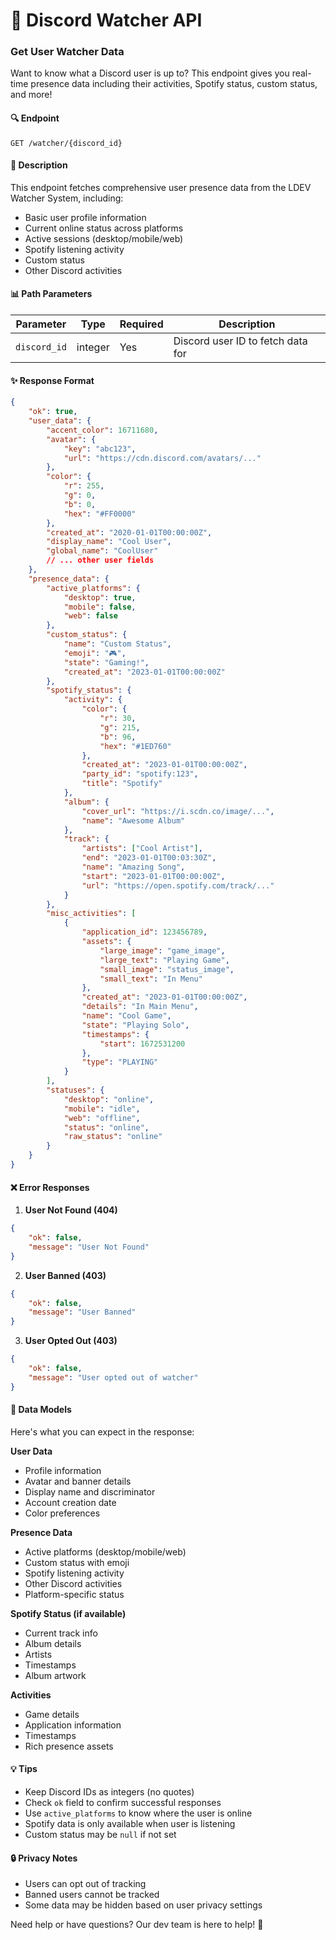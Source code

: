 # 👀 Discord Watcher API

### Get User Watcher Data

Want to know what a Discord user is up to? This endpoint gives you real-time presence data including their activities, Spotify status, custom status, and more!

#### 🔍 Endpoint

```
GET /watcher/{discord_id}
```

#### 📝 Description

This endpoint fetches comprehensive user presence data from the LDEV Watcher System, including:

- Basic user profile information
- Current online status across platforms
- Active sessions (desktop/mobile/web)
- Spotify listening activity
- Custom status
- Other Discord activities

#### 📊 Path Parameters

| Parameter    | Type    | Required | Description                       |
| ------------ | ------- | -------- | --------------------------------- |
| `discord_id` | integer | Yes      | Discord user ID to fetch data for |

#### ✨ Response Format

```json
{
    "ok": true,
    "user_data": {
        "accent_color": 16711680,
        "avatar": {
            "key": "abc123",
            "url": "https://cdn.discord.com/avatars/..."
        },
        "color": {
            "r": 255,
            "g": 0,
            "b": 0,
            "hex": "#FF0000"
        },
        "created_at": "2020-01-01T00:00:00Z",
        "display_name": "Cool User",
        "global_name": "CoolUser"
        // ... other user fields
    },
    "presence_data": {
        "active_platforms": {
            "desktop": true,
            "mobile": false,
            "web": false
        },
        "custom_status": {
            "name": "Custom Status",
            "emoji": "🎮",
            "state": "Gaming!",
            "created_at": "2023-01-01T00:00:00Z"
        },
        "spotify_status": {
            "activity": {
                "color": {
                    "r": 30,
                    "g": 215,
                    "b": 96,
                    "hex": "#1ED760"
                },
                "created_at": "2023-01-01T00:00:00Z",
                "party_id": "spotify:123",
                "title": "Spotify"
            },
            "album": {
                "cover_url": "https://i.scdn.co/image/...",
                "name": "Awesome Album"
            },
            "track": {
                "artists": ["Cool Artist"],
                "end": "2023-01-01T00:03:30Z",
                "name": "Amazing Song",
                "start": "2023-01-01T00:00:00Z",
                "url": "https://open.spotify.com/track/..."
            }
        },
        "misc_activities": [
            {
                "application_id": 123456789,
                "assets": {
                    "large_image": "game_image",
                    "large_text": "Playing Game",
                    "small_image": "status_image",
                    "small_text": "In Menu"
                },
                "created_at": "2023-01-01T00:00:00Z",
                "details": "In Main Menu",
                "name": "Cool Game",
                "state": "Playing Solo",
                "timestamps": {
                    "start": 1672531200
                },
                "type": "PLAYING"
            }
        ],
        "statuses": {
            "desktop": "online",
            "mobile": "idle",
            "web": "offline",
            "status": "online",
            "raw_status": "online"
        }
    }
}
```

#### ❌ Error Responses

1. **User Not Found (404)**

```json
{
    "ok": false,
    "message": "User Not Found"
}
```

2. **User Banned (403)**

```json
{
    "ok": false,
    "message": "User Banned"
}
```

3. **User Opted Out (403)**

```json
{
    "ok": false,
    "message": "User opted out of watcher"
}
```

#### 🎯 Data Models

Here's what you can expect in the response:

**User Data**

- Profile information
- Avatar and banner details
- Display name and discriminator
- Account creation date
- Color preferences

**Presence Data**

- Active platforms (desktop/mobile/web)
- Custom status with emoji
- Spotify listening activity
- Other Discord activities
- Platform-specific status

**Spotify Status (if available)**

- Current track info
- Album details
- Artists
- Timestamps
- Album artwork

**Activities**

- Game details
- Application information
- Timestamps
- Rich presence assets

#### 💡 Tips

- Keep Discord IDs as integers (no quotes)
- Check `ok` field to confirm successful responses
- Use `active_platforms` to know where the user is online
- Spotify data is only available when user is listening
- Custom status may be `null` if not set

#### 🔒 Privacy Notes

- Users can opt out of tracking
- Banned users cannot be tracked
- Some data may be hidden based on user privacy settings

Need help or have questions? Our dev team is here to help! 🚀
